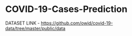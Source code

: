 # COVID-19-Cases-Prediction

DATASET LINK - https://github.com/owid/covid-19-data/tree/master/public/data
